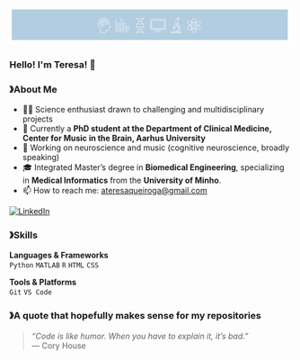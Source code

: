 <p align="center">
  <img src="./cropped_cover_page2.png" alt="Cover Image" width="850"/>
</p>

### Hello! I'm Teresa! 👋
### 》About Me
- 👩‍💻 Science enthusiast drawn to challenging and multidisciplinary projects
- 🏢 Currently a **PhD student at the Department of Clinical Medicine, Center for Music in the Brain, Aarhus University**
- 🧠 Working on neuroscience and music (cognitive neuroscience, broadly speaking)
- 🎓 Integrated Master’s degree in **Biomedical Engineering**, specializing in **Medical Informatics** from the **University of Minho**.
- 📫 How to reach me: ateresaqueiroga@gmail.com
  
[![LinkedIn](https://img.shields.io/badge/LinkedIn-Profile-blue?style=flat&logo=linkedin)](https://linkedin.com/in/ateresaqueiroga)  

### 》Skills
**Languages & Frameworks**  
`Python` `MATLAB` `R` `HTML` `CSS`

**Tools & Platforms**  
`Git` `VS Code`    

### 》A quote that hopefully makes sense for my repositories
> *“Code is like humor. When you have to explain it, it’s bad.”*  
> — Cory House
